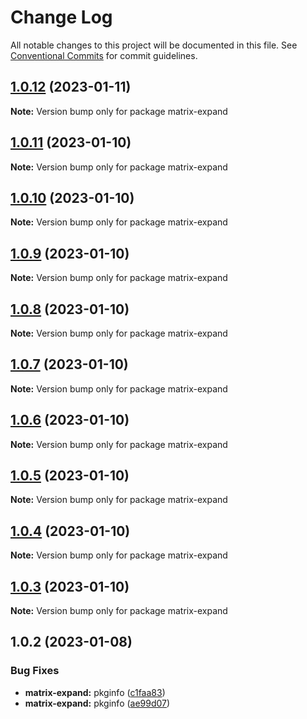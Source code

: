 # Change Log

All notable changes to this project will be documented in this file.
See [Conventional Commits](https://conventionalcommits.org) for commit guidelines.

## [1.0.12](https://github.com/snomiao/js/compare/matrix-expand@1.0.2...matrix-expand@1.0.12) (2023-01-11)

**Note:** Version bump only for package matrix-expand

## [1.0.11](https://github.com/snomiao/js/compare/matrix-expand@1.0.2...matrix-expand@1.0.11) (2023-01-10)

**Note:** Version bump only for package matrix-expand

## [1.0.10](https://github.com/snomiao/js/compare/matrix-expand@1.0.2...matrix-expand@1.0.10) (2023-01-10)

**Note:** Version bump only for package matrix-expand

## [1.0.9](https://github.com/snomiao/js/compare/matrix-expand@1.0.2...matrix-expand@1.0.9) (2023-01-10)

**Note:** Version bump only for package matrix-expand

## [1.0.8](https://github.com/snomiao/js/compare/matrix-expand@1.0.2...matrix-expand@1.0.8) (2023-01-10)

**Note:** Version bump only for package matrix-expand

## [1.0.7](https://github.com/snomiao/js/compare/matrix-expand@1.0.2...matrix-expand@1.0.7) (2023-01-10)

**Note:** Version bump only for package matrix-expand

## [1.0.6](https://github.com/snomiao/js/compare/matrix-expand@1.0.2...matrix-expand@1.0.6) (2023-01-10)

**Note:** Version bump only for package matrix-expand

## [1.0.5](https://github.com/snomiao/js/compare/matrix-expand@1.0.2...matrix-expand@1.0.5) (2023-01-10)

**Note:** Version bump only for package matrix-expand

## [1.0.4](https://github.com/snomiao/js/compare/matrix-expand@1.0.2...matrix-expand@1.0.4) (2023-01-10)

**Note:** Version bump only for package matrix-expand

## [1.0.3](https://github.com/snomiao/js/compare/matrix-expand@1.0.2...matrix-expand@1.0.3) (2023-01-10)

**Note:** Version bump only for package matrix-expand

## 1.0.2 (2023-01-08)

### Bug Fixes

- **matrix-expand:** pkginfo ([c1faa83](https://github.com/snomiao/js/commit/c1faa839916064f50adc1fe2a7bd188f7c32a1dc))
- **matrix-expand:** pkginfo ([ae99d07](https://github.com/snomiao/js/commit/ae99d07b216aedabe23e52bbe525d6ac038400fe))
